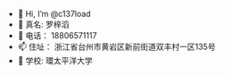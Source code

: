 - 👋 Hi, I’m @c137load
- 👀 真名: 罗梓滔
- 🌱 电话： 18806571117
- 📫 住址： 浙江省台州市黄岩区新前街道双丰村一区135号
- 🏫 学校:  環太平洋大学

<!---
c137load/c137load is a ✨ special ✨ repository because its `README.md` (this file) appears on your GitHub profile.
You can click the Preview link to take a look at your changes.
--->
